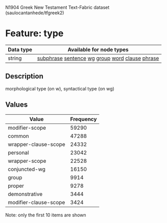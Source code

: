 <p>N1904 Greek New Testament Text-Fabric dataset (saulocantanhede/tfgreek2)</p>

<h1>Feature: type</h1>

<table>
<thead>
<tr>
  <th>Data type</th>
  <th>Available for node types</th>
</tr>
</thead>
<tbody>
<tr>
  <td>string</td>
  <td><A HREF="featurebynodetype.md#subphrase">subphrase</A> <A HREF="featurebynodetype.md#sentence">sentence</A> <A HREF="featurebynodetype.md#wg">wg</A> <A HREF="featurebynodetype.md#group">group</A> <A HREF="featurebynodetype.md#word">word</A> <A HREF="featurebynodetype.md#clause">clause</A> <A HREF="featurebynodetype.md#phrase">phrase</A></td>
</tr>
</tbody>
</table>

<h2>Description</h2>

<p>morphological type (on w), syntactical type (on wg)</p>

<h2>Values</h2>

<table>
<thead>
<tr>
  <th>Value</th>
  <th>Frequency</th>
</tr>
</thead>
<tbody>
<tr>
  <td>modifier-scope</td>
  <td>59290</td>
</tr>
<tr>
  <td>common</td>
  <td>47288</td>
</tr>
<tr>
  <td>wrapper-clause-scope</td>
  <td>24332</td>
</tr>
<tr>
  <td>personal</td>
  <td>23042</td>
</tr>
<tr>
  <td>wrapper-scope</td>
  <td>22528</td>
</tr>
<tr>
  <td>conjuncted-wg</td>
  <td>16150</td>
</tr>
<tr>
  <td>group</td>
  <td>9914</td>
</tr>
<tr>
  <td>proper</td>
  <td>9278</td>
</tr>
<tr>
  <td>demonstrative</td>
  <td>3444</td>
</tr>
<tr>
  <td>modifier-clause-scope</td>
  <td>3424</td>
</tr>
</tbody>
</table>

<p>Note: only the first 10 items are shown</p>
